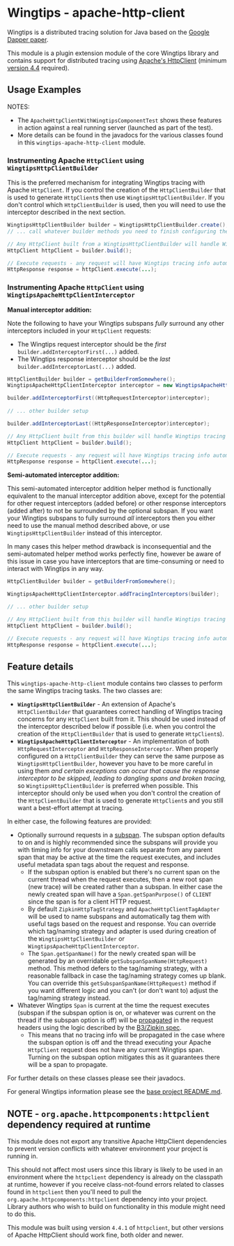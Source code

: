 # Wingtips - apache-http-client

Wingtips is a distributed tracing solution for Java based on the 
[Google Dapper paper](http://static.googleusercontent.com/media/research.google.com/en/us/pubs/archive/36356.pdf). 

This module is a plugin extension module of the core Wingtips library and contains support for distributed tracing 
using [Apache's HttpClient](https://hc.apache.org/httpcomponents-client-ga/index.html) (minimum
[version 4.4](http://search.maven.org/#artifactdetails%7Corg.apache.httpcomponents%7Chttpclient%7C4.4%7Cjar) required).

## Usage Examples

NOTES:

* The `ApacheHttpClientWithWingtipsComponentTest` shows these features in action against a real running server 
(launched as part of the test).
* More details can be found in the javadocs for the various classes found in this `wingtips-apache-http-client` module.

### Instrumenting Apache `HttpClient` using `WingtipsHttpClientBuilder`

This is the preferred mechanism for integrating Wingtips tracing with Apache `HttpClient`. If you control the creation
of the `HttpClientBuilder` that is used to generate `HttpClient`s then use `WingtipsHttpClientBuilder`. If you don't
control which `HttpClientBuilder` is used, then you will need to use the interceptor described in the next section.

``` java
WingtipsHttpClientBuilder builder = WingtipsHttpClientBuilder.create();
// ... call whatever builder methods you need to finish configuring the HttpClient

// Any HttpClient built from a WingtipsHttpClientBuilder will handle Wingtips tracing concerns.
HttpClient httpClient = builder.build();

// Execute requests - any request will have Wingtips tracing info automatically propagated on the request headers.
HttpResponse response = httpClient.execute(...);
``` 

### Instrumenting Apache `HttpClient` using `WingtipsApacheHttpClientInterceptor`

**Manual interceptor addition:**

Note the following to have your Wingtips subspans *fully* surround any other interceptors included in your `HttpClient` 
requests:

* The Wingtips request interceptor should be the *first* `builder.addInterceptorFirst(...)` added. 
* The Wingtips response interceptor should be the *last* `builder.addInterceptorLast(...)` added.

``` java
HttpClientBuilder builder = getBuilderFromSomewhere();
WingtipsApacheHttpClientInterceptor interceptor = new WingtipsApacheHttpClientInterceptor();

builder.addInterceptorFirst((HttpRequestInterceptor)interceptor);
       
// ... other builder setup

builder.addInterceptorLast((HttpResponseInterceptor)interceptor);

// Any HttpClient built from this builder will handle Wingtips tracing concerns.
HttpClient httpClient = builder.build();     

// Execute requests - any request will have Wingtips tracing info automatically propagated on the request headers.
HttpResponse response = httpClient.execute(...);  
```

**Semi-automated interceptor addition:**
 
This semi-automated interceptor addition helper method is functionally equivalent to the manual interceptor addition 
above, except for the potential for other request interceptors (added before) or other response interceptors (added 
after) to not be surrounded by the optional subspan. If you want your Wingtips subspans to fully surround *all* 
interceptors then you either need to use the manual method described above, or use `WingtipsHttpClientBuilder` instead 
of this interceptor. 

In many cases this helper method drawback is inconsequential and the semi-automated helper method works perfectly fine, 
however be aware of this issue in case you have interceptors that are time-consuming or need to interact with Wingtips 
in any way.  

``` java
HttpClientBuilder builder = getBuilderFromSomewhere();

WingtipsApacheHttpClientInterceptor.addTracingInterceptors(builder);

// ... other builder setup

// Any HttpClient built from this builder will handle Wingtips tracing concerns.
HttpClient httpClient = builder.build();     

// Execute requests - any request will have Wingtips tracing info automatically propagated on the request headers.
HttpResponse response = httpClient.execute(...);  
```

## Feature details

This `wingtips-apache-http-client` module contains two classes to perform the same Wingtips tracing tasks. The two
classes are:

* **`WingtipsHttpClientBuilder`** - An extension of Apache's `HttpClientBuilder` that guarantees correct handling of
Wingtips tracing concerns for any `HttpClient` built from it. This should be used instead of the interceptor described
below if possible (i.e. when you control the creation of the `HttpClientBuilder` that is used to generate 
`HttpClient`s).
* **`WingtipsApacheHttpClientInterceptor`** - An implementation of both `HttpRequestInterceptor` and 
`HttpResponseInterceptor`. When properly configured on a `HttpClientBuilder` they can serve the same purpose as
`WingtipsHttpClientBuilder`, however you have to be more careful in using them *and certain exceptions can occur that 
cause the response interceptor to be skipped, leading to dangling spans and broken tracing,* so 
`WingtipsHttpClientBuilder` is preferred when possible. This interceptor should only be used when you don't control the 
creation of the `HttpClientBuilder` that is used to generate `HttpClient`s and you still want a best-effort attempt at 
tracing.   

In either case, the following features are provided:

* Optionally surround requests in a [subspan](../README.md#sub_spans). The subspan option defaults to on and is highly 
recommended since the subspans will provide you with timing info for your downstream calls separate from any parent 
span that may be active at the time the request executes, and includes useful metadata span tags about the request and
response.
    - If the subspan option is enabled but there's no current span on the current thread when the request executes, 
    then a new root span (new trace) will be created rather than a subspan. In either case the newly created span will 
    have a `Span.getSpanPurpose()` of `CLIENT` since the span is for a client HTTP request.
    - By default `ZipkinHttpTagStrategy` and `ApacheHttpClientTagAdapter` will be used to name subspans and 
    automatically tag them with useful tags based on the request and response. You can override which tag/naming 
    strategy and adapter is used during creation of the `WingtipsHttpClientBuilder` or 
    `WingtipsApacheHttpClientInterceptor`.
    - The `Span.getSpanName()` for the newly created span will be generated by an overridable
    `getSubspanSpanName(HttpRequest)` method. This method defers to the tag/naming strategy, with a reasonable 
    fallback in case the tag/naming strategy comes up blank. You can override this `getSubspanSpanName(HttpRequest)` 
    method if you want different logic and you can't (or don't want to) adjust the tag/naming strategy instead.
* Whatever Wingtips `Span` is current at the time the request executes (subspan if the subspan option is on, or 
whatever was current on the thread if the subspan option is off) will be [propagated](../README.md#propagating_traces) 
in the request headers using the logic described by the [B3/Zipkin spec](https://github.com/openzipkin/b3-propagation).
    - This means that no tracing info will be propagated in the case where the subspan option is off and the thread
    executing your Apache `HttpClient` request does not have any current Wingtips span. Turning on the subspan option 
    mitigates this as it guarantees there will be a span to propagate.

For further details on these classes please see their javadocs.

For general Wingtips information please see the [base project README.md](../README.md).

## NOTE - `org.apache.httpcomponents:httpclient` dependency required at runtime

This module does not export any transitive Apache HttpClient dependencies to prevent version conflicts with whatever 
environment your project is running in. 

This should not affect most users since this library is likely to be used in an environment where the `httpclient`
dependency is already on the classpath at runtime, however if you receive class-not-found errors related to 
classes found in `httpclient` then you'll need to pull the `org.apache.httpcomponents:httpclient` dependency into your 
project. Library authors who wish to build on functionality in this module might need to do this.

This module was built using version `4.4.1` of `httpclient`, but other versions of Apache HttpClient should work fine,
both older and newer.
